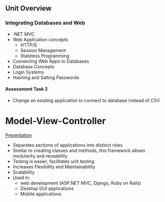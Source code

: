 ## Unit Overview
### Integrating Databases and Web
- .NET MVC
- Web Application concepts
	- HTTP/S
	- Session Management
	- Stateless Programming
- Connecting Web Apps to Databases
- Database Concepts
- Login Systems
- Hashing and Salting Passwords
#### Assessment Task 2
- Change an existing application to connect to database instead of CSV

# Model-View-Controller
[Presentation](../TeachingContent/MVC.pdf)
- Separates sections of applications into distinct roles
- Similar to creating classes and methods, this framework allows modularity and reusability
- Testing is easier, facilitates unit testing
- Increases Flexibility and Maintainability
- Scalability
- Used in:
	- web development (ASP.NET MVC, Django, Ruby on Rails)
	- Desktop GUI applications
	- Mobile applications

